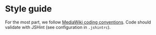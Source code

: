 Style guide
===========

For the most part, we follow [MediaWiki coding conventions](https://www.mediawiki.org/wiki/Manual:Coding_conventions/JavaScript). Code should validate with JSHint (see configuration in `.jshintrc`).
